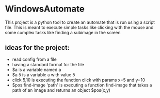 # WindowsAutomate

This project is a python tool to create an automate
that is run using a script file. This is meant
to execute simple tasks like clicking with the mouse
and some complex tasks like finding a subimage 
in the screen

## ideas for the project:

- read config from a file
- having a standard format for the file
- \$a is a variable named a
- $a 5 is a variable a with value 5
- click 5,10 is executing the function click 
  with params x=5 and y=10
- $pos find-image 'path' is executing a function 
  find-image that takes a path of an image and 
  returns an object $pos(x,y)